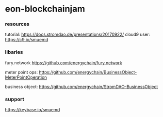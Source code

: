 # eon-blockchainjam

### resources
tutorial: https://docs.stromdao.de/presentations/20170922/
cloud9 user: https://c9.io/smuemd

### libaries

fury.network https://github.com/energychain/fury.network

meter point ops: https://github.com/energychain/BusinessObject-MeterPointOperation

business object: https://github.com/energychain/StromDAO-BusinessObject


### support
https://keybase.io/smuemd
